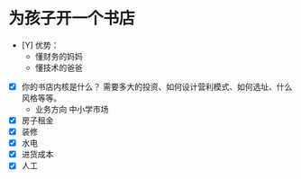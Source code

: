 # 为孩子开一个书店
- [Y] 优势： 
  + 懂财务的妈妈
  + 懂技术的爸爸
- [X] 你的书店内核是什么？ 需要多大的投资、如何设计营利模式、如何选址、什么风格等等。 
  + 业务方向 中小学市场
- [X] 房子租金 
- [X] 装修 
- [X] 水电 
- [X] 进货成本 
- [X] 人工
